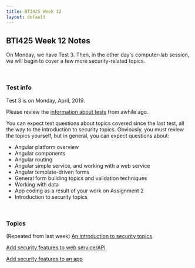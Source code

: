 ```yaml
---
title: BTI425 Week 12
layout: default
---
```


## BTI425 Week 12 Notes

On Monday, we have Test 3. Then, in the other day's computer-lab session, we will begin to cover a few more security-related topics.

<br>

### Test info

Test 3 is on Monday, April, 2019. 

Please review the [information about tests](https://bti425.ca/notes/week04#test-info) from awhile ago. 

You can expect test questions about topics covered since the last test, all the way to the introduction to security topics. Obviously, you must review the topics yourself, but in general, you can expect questions about:
* Angular platform overview
* Angular components
* Angular routing 
* Angular simple service, and working with a web service 
* Angular template-driven forms
* General form building topics and validation techniques
* Working with data 
* App coding as a result of your work on Assignment 2
* Introduction to security topics 

<br>

### Topics

(Repeated from last week) [An introduction to security topics](security-intro)

[Add security features to web service/API](security-add-to-server)

[Add security features to an app](security-add-to-app) 

<br>
